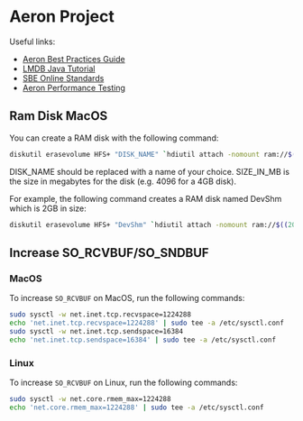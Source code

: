 # Aeron Project

Useful links:

- [Aeron Best Practices Guide](https://github.com/real-logic/aeron/wiki/Best-Practices-Guide)
- [LMDB Java Tutorial](https://github.com/lmdbjava/lmdbjava/blob/master/src/test/java/org/lmdbjava/TutorialTest.java)
- [SBE Online Standards](https://www.fixtrading.org/standards/sbe-online/)
- [Aeron Performance Testing](https://github.com/real-logic/Aeron/wiki/Performance-Testing)

## Ram Disk MacOS

You can create a RAM disk with the following command:
```bash
diskutil erasevolume HFS+ "DISK_NAME" `hdiutil attach -nomount ram://$((2048 * SIZE_IN_MB))`
```
DISK_NAME should be replaced with a name of your choice.
SIZE_IN_MB is the size in megabytes for the disk (e.g. 4096 for a 4GB disk).

For example, the following command creates a RAM disk named DevShm which is 2GB in size:
```bash
diskutil erasevolume HFS+ "DevShm" `hdiutil attach -nomount ram://$((2048 * 2048))`
```


## Increase SO_RCVBUF/SO_SNDBUF

### MacOS

To increase `SO_RCVBUF` on MacOS, run the following commands:

```bash
sudo sysctl -w net.inet.tcp.recvspace=1224288
echo 'net.inet.tcp.recvspace=1224288' | sudo tee -a /etc/sysctl.conf
sudo sysctl -w net.inet.tcp.sendspace=16384
echo 'net.inet.tcp.sendspace=16384' | sudo tee -a /etc/sysctl.conf
```

### Linux

To increase `SO_RCVBUF` on Linux, run the following commands:

```bash
sudo sysctl -w net.core.rmem_max=1224288
echo 'net.core.rmem_max=1224288' | sudo tee -a /etc/sysctl.conf
```
